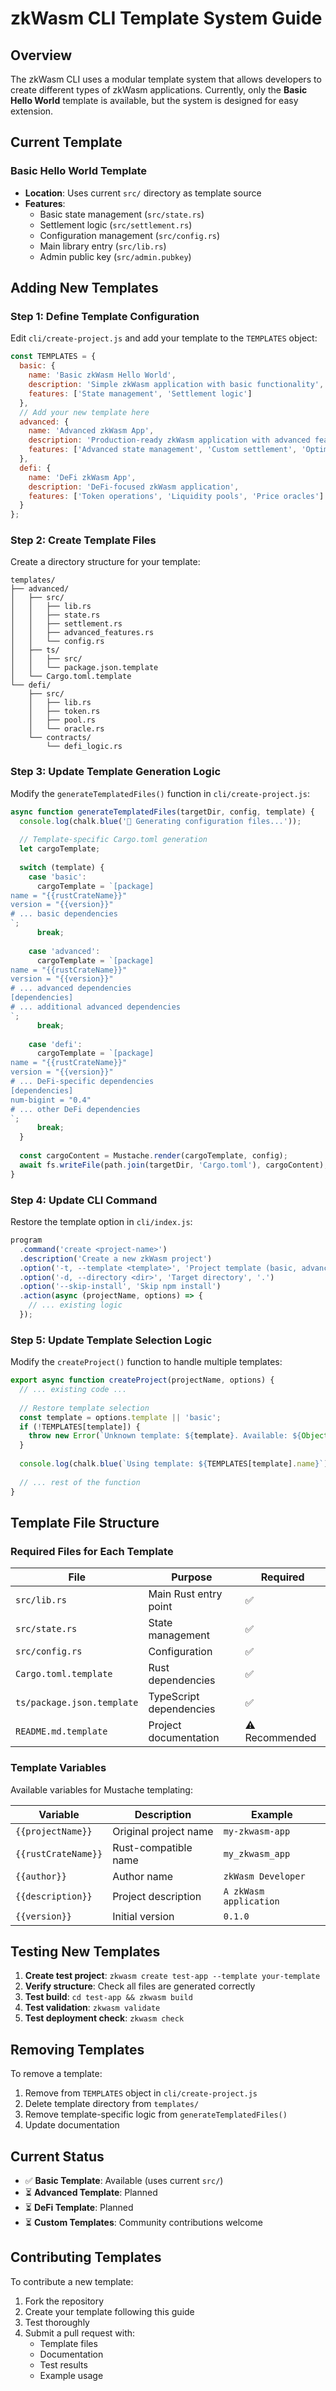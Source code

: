 # zkWasm CLI Template System Guide

## Overview

The zkWasm CLI uses a modular template system that allows developers to create different types of zkWasm applications. Currently, only the **Basic Hello World** template is available, but the system is designed for easy extension.

## Current Template

### Basic Hello World Template
- **Location**: Uses current `src/` directory as template source
- **Features**: 
  - Basic state management (`src/state.rs`)
  - Settlement logic (`src/settlement.rs`)
  - Configuration management (`src/config.rs`)
  - Main library entry (`src/lib.rs`)
  - Admin public key (`src/admin.pubkey`)

## Adding New Templates

### Step 1: Define Template Configuration

Edit `cli/create-project.js` and add your template to the `TEMPLATES` object:

```javascript
const TEMPLATES = {
  basic: {
    name: 'Basic zkWasm Hello World',
    description: 'Simple zkWasm application with basic functionality',
    features: ['State management', 'Settlement logic']
  },
  // Add your new template here
  advanced: {
    name: 'Advanced zkWasm App',
    description: 'Production-ready zkWasm application with advanced features',
    features: ['Advanced state management', 'Custom settlement', 'Optimizations']
  },
  defi: {
    name: 'DeFi zkWasm App',
    description: 'DeFi-focused zkWasm application',
    features: ['Token operations', 'Liquidity pools', 'Price oracles']
  }
};
```

### Step 2: Create Template Files

Create a directory structure for your template:

```
templates/
├── advanced/
│   ├── src/
│   │   ├── lib.rs
│   │   ├── state.rs
│   │   ├── settlement.rs
│   │   ├── advanced_features.rs
│   │   └── config.rs
│   ├── ts/
│   │   ├── src/
│   │   └── package.json.template
│   └── Cargo.toml.template
└── defi/
    ├── src/
    │   ├── lib.rs
    │   ├── token.rs
    │   ├── pool.rs
    │   └── oracle.rs
    └── contracts/
        └── defi_logic.rs
```

### Step 3: Update Template Generation Logic

Modify the `generateTemplatedFiles()` function in `cli/create-project.js`:

```javascript
async function generateTemplatedFiles(targetDir, config, template) {
  console.log(chalk.blue('🔧 Generating configuration files...'));
  
  // Template-specific Cargo.toml generation
  let cargoTemplate;
  
  switch (template) {
    case 'basic':
      cargoTemplate = `[package]
name = "{{rustCrateName}}"
version = "{{version}}"
# ... basic dependencies
`;
      break;
      
    case 'advanced':
      cargoTemplate = `[package]
name = "{{rustCrateName}}"
version = "{{version}}"
# ... advanced dependencies
[dependencies]
# ... additional advanced dependencies
`;
      break;
      
    case 'defi':
      cargoTemplate = `[package]
name = "{{rustCrateName}}"
version = "{{version}}"
# ... DeFi-specific dependencies
[dependencies]
num-bigint = "0.4"
# ... other DeFi dependencies
`;
      break;
  }
  
  const cargoContent = Mustache.render(cargoTemplate, config);
  await fs.writeFile(path.join(targetDir, 'Cargo.toml'), cargoContent);
}
```

### Step 4: Update CLI Command

Restore the template option in `cli/index.js`:

```javascript
program
  .command('create <project-name>')
  .description('Create a new zkWasm project')
  .option('-t, --template <template>', 'Project template (basic, advanced, defi)', 'basic')
  .option('-d, --directory <dir>', 'Target directory', '.')
  .option('--skip-install', 'Skip npm install')
  .action(async (projectName, options) => {
    // ... existing logic
  });
```

### Step 5: Update Template Selection Logic

Modify the `createProject()` function to handle multiple templates:

```javascript
export async function createProject(projectName, options) {
  // ... existing code ...
  
  // Restore template selection
  const template = options.template || 'basic';
  if (!TEMPLATES[template]) {
    throw new Error(`Unknown template: ${template}. Available: ${Object.keys(TEMPLATES).join(', ')}`);
  }
  
  console.log(chalk.blue(`Using template: ${TEMPLATES[template].name}`));
  
  // ... rest of the function
}
```

## Template File Structure

### Required Files for Each Template

| File | Purpose | Required |
|------|---------|----------|
| `src/lib.rs` | Main Rust entry point | ✅ |
| `src/state.rs` | State management | ✅ |
| `src/config.rs` | Configuration | ✅ |
| `Cargo.toml.template` | Rust dependencies | ✅ |
| `ts/package.json.template` | TypeScript dependencies | ✅ |
| `README.md.template` | Project documentation | ⚠️ Recommended |

### Template Variables

Available variables for Mustache templating:

| Variable | Description | Example |
|----------|-------------|---------|
| `{{projectName}}` | Original project name | `my-zkwasm-app` |
| `{{rustCrateName}}` | Rust-compatible name | `my_zkwasm_app` |
| `{{author}}` | Author name | `zkWasm Developer` |
| `{{description}}` | Project description | `A zkWasm application` |
| `{{version}}` | Initial version | `0.1.0` |

## Testing New Templates

1. **Create test project**: `zkwasm create test-app --template your-template`
2. **Verify structure**: Check all files are generated correctly
3. **Test build**: `cd test-app && zkwasm build`
4. **Test validation**: `zkwasm validate`
5. **Test deployment check**: `zkwasm check`

## Removing Templates

To remove a template:

1. Remove from `TEMPLATES` object in `cli/create-project.js`
2. Delete template directory from `templates/`
3. Remove template-specific logic from `generateTemplatedFiles()`
4. Update documentation

## Current Status

- ✅ **Basic Template**: Available (uses current `src/`)
- ⏳ **Advanced Template**: Planned
- ⏳ **DeFi Template**: Planned
- ⏳ **Custom Templates**: Community contributions welcome

## Contributing Templates

To contribute a new template:

1. Fork the repository
2. Create your template following this guide
3. Test thoroughly
4. Submit a pull request with:
   - Template files
   - Documentation
   - Test results
   - Example usage 